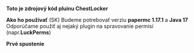 **Toto je zdrojový kód pluinu ChestLocker**

**Ako ho používať** (SK)
Budeme potrebovať verziu **papermc 1.17.1** a **Java 17**
Odporúčame použiť aj nejaký plugin na spravovanie permisí (napr.**LuckPerms**)

**Prvé spustenie**
